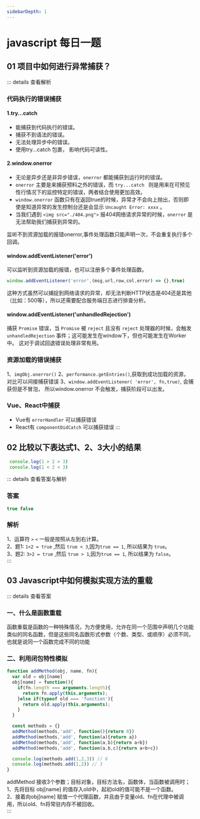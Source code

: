 ```yaml
---
sidebarDepth: 1
---
```


# javascript 每日一题

## 01 项目中如何进行异常捕获？

::: details 查看解析
  ### 代码执行的错误捕获

  #### 1.try...catch
  * 能捕获到代码执行的错误。
  * 捕获不到语法的错误。
  * 无法处理异步中的错误。
  * 使用try...catch 包裹， 影响代码可读性。

  #### 2.window.onerror

  * 无论是异步还是非异步错误，`onerror` 都能捕获到运行时的错误。
  * `onerror` 主要是来捕获预料之外的错误，而 `try...catch ` 则是用来在可预见性行情况下的监控特定的错误，两者结合使用更加高效。
  * `window.onerror` 函数只有在返回true的时候，异常才不会向上抛出，否则即使是知道异常的发生控制台还是会显示 `Uncaught Error: xxxx` 。
  * 当我们遇到 `<img src="./404.png">` 报404网络请求异常的时候，`onerror` 是无法帮助我们捕获到异常的。

  监听不到资源加载的报错onerror,事件处理函数只能声明一次，不会重复执行多个回调。
  

  #### window.addEventListener('error')

  可以监听到资源加载的报错，也可以注册多个事件处理函数。
  ``` js
  window.addEventListener('error',(msg,url,row,col,error) => {},true)
  ```
  这种方式虽然可以捕捉到网络请求的异常，却无法判断HTTP状态是404还是其他（比如：500等），所以还需要配合服务端日志进行排查分析。



  #### window.addEventListener('unhandledRejection')

  捕获 `Promise` 错误，当 `Promise` 被 `reject` 且没有 `reject` 处理器的时候，会触发 `unhandledRejection` 事件；这可能发生在window下，但也可能发生在Worker中。 这对于调试回退错误处理非常有用。


  ### 资源加载的错误捕获

  1、`imgObj.onerror()`
  2、`performance.getEntries()`,获取到成功加载的资源，对比可以间接捕获错误
  3、`window.addEventListener( 'error', fn,true)`, 会捕获但是不冒泡， 所以window.onerror 不会触发，捕获阶段可以出发。


  ### Vue、React中捕获

  * Vue有 `errorHandler` 可以捕获错误
  * React有 `componentDidCatch` 可以捕获错误
:::



## 02 比较以下表达式1、2、3大小的结果

```javascript
 console.log(1 > 2 > 3)
 console.log(1 < 2 < 3)
```
::: details 查看答案与解析
  ### 答案

  ``` javascript
  true false
  ```

  ### 解析
  1、运算符 `>` `<` 一般是按照从左到右计算。  
  2、题1: `1<2 = true` ,然后 `true < 3`,因为`true == 1`, 所以结果为 `true`。  
  3、题2: `3>2 = true` ,然后 `true > 1`,因为`true == 1`, 所以结果为 `false`。  
:::


## 03 Javascript中如何模拟实现方法的重载

::: details 查看答案
### 一、什么是函数重载

函数重载是函数的一种特殊情况，为方便使用，允许在同一个范围中声明几个功能类似的同名函数，但是这些同名函数形式参数（个数、类型、或顺序）必须不同，也就是说同一个函数完成不同的功能

### 二、利用闭包特性模拟

``` javascript
function addMethod(obj, name, fn){
  var old = obj[name]
  obj[name] = function(){
    if(fn.length === arguments.length){
      return fn.apply(this,arguments);
    }else if(typeof old === 'function'){
      return old.apply(this,arguments);
    }
  }

  const methods = {}
  addMethod(methods,'add', function(){return 0})
  addMethod(methods,'add', function(a){return a})
  addMethod(methods,'add', function(a,b){return a+b})
  addMethod(methods,'add', function(a,b,c){return a+b+c})

  console.log(methods.add(1,2,3)) // 6
  console.log(methods.add(1,2)) // 3
}

```

addMethod 接收3个参数；目标对象，目标方法名，函数体，当函数被调用时；  
1、先将目标 obj[name] 的值存入old中，起初old的值可能不是一个函数。  
2、接着向obj[name] 赋值一个代理函数，并且由于变量old、fn在代理中被调用，所以old、fn将常驻内存不被回收。  
:::
